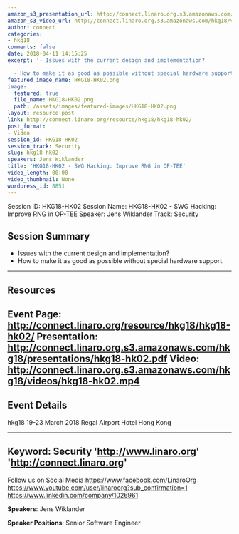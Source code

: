 ```yaml
---
amazon_s3_presentation_url: http://connect.linaro.org.s3.amazonaws.com/hkg18/presentations/hkg18-hk02.pdf
amazon_s3_video_url: http://connect.linaro.org.s3.amazonaws.com/hkg18/videos/hkg18-hk02.mp4
author: connect
categories:
- hkg18
comments: false
date: 2018-04-11 14:15:25
excerpt: '- Issues with the current design and implementation?

  - How to make it as good as possible without special hardware support.'
featured_image_name: HKG18-HK02.png
image:
  featured: true
  file_name: HKG18-HK02.png
  path: /assets/images/featured-images/HKG18-HK02.png
layout: resource-post
link: http://connect.linaro.org/resource/hkg18/hkg18-hk02/
post_format:
- Video
session_id: HKG18-HK02
session_track: Security
slug: hkg18-hk02
speakers: Jens Wiklander
title: 'HKG18-HK02 - SWG Hacking: Improve RNG in OP-TEE'
video_length: 00:00
video_thumbnail: None
wordpress_id: 8851
---
```


Session ID: HKG18-HK02
Session Name: HKG18-HK02 - SWG Hacking: Improve RNG in OP-TEE
Speaker: Jens Wiklander
Track: Security


## Session Summary
- Issues with the current design and implementation?
- How to make it as good as possible without special hardware support.

---------------------------------------------------
## Resources
Event Page: http://connect.linaro.org/resource/hkg18/hkg18-hk02/
Presentation: http://connect.linaro.org.s3.amazonaws.com/hkg18/presentations/hkg18-hk02.pdf
Video: http://connect.linaro.org.s3.amazonaws.com/hkg18/videos/hkg18-hk02.mp4
 ---------------------------------------------------
## Event Details
hkg18
19-23 March 2018 
Regal Airport Hotel Hong Kong

---------------------------------------------------
Keyword: Security
'http://www.linaro.org'
'http://connect.linaro.org'
---------------------------------------------------
Follow us on Social Media
https://www.facebook.com/LinaroOrg
https://www.youtube.com/user/linaroorg?sub_confirmation=1
https://www.linkedin.com/company/1026961

**Speakers**: Jens Wiklander

**Speaker Positions**: Senior Software Engineer